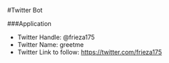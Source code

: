 #Twitter Bot

###Application
  
* Twitter Handle: @frieza175
* Twitter Name: greetme
* Twitter Link to follow: https://twitter.com/frieza175
